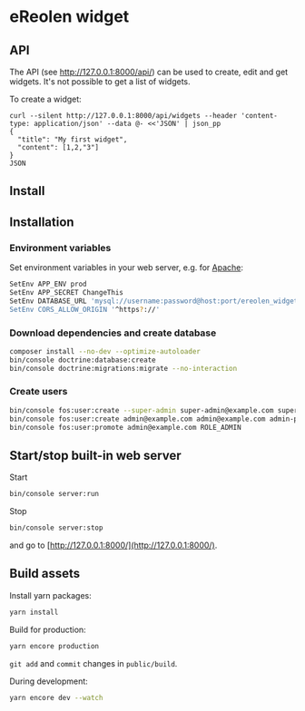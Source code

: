 # eReolen widget

## API

The API (see http://127.0.0.1:8000/api/) can be used to create, edit
and get widgets. It's not possible to get a list of widgets.

To create a widget:

```
curl --silent http://127.0.0.1:8000/api/widgets --header 'content-type: application/json' --data @- <<'JSON' | json_pp
{
  "title": "My first widget",
  "content": [1,2,"3"]
}
JSON
```

## Install

## Installation

### Environment variables

Set environment variables in your web server, e.g. for [Apache](https://httpd.apache.org/docs/2.4/mod/mod_env.html#setenv):

```sh
SetEnv APP_ENV prod
SetEnv APP_SECRET ChangeThis
SetEnv DATABASE_URL 'mysql://username:password@host:port/ereolen_widget
SetEnv CORS_ALLOW_ORIGIN '^https?://'
```

### Download dependencies and create database

```sh
composer install --no-dev --optimize-autoloader
bin/console doctrine:database:create
bin/console doctrine:migrations:migrate --no-interaction
```

### Create users

```sh
bin/console fos:user:create --super-admin super-admin@example.com super-admin@example.com super-admin-password
bin/console fos:user:create admin@example.com admin@example.com admin-password
bin/console fos:user:promote admin@example.com ROLE_ADMIN
```

## Start/stop built-in web server

Start

```sh
bin/console server:run
```

Stop

```sh
bin/console server:stop
```

and go to [http://127.0.0.1:8000/](http://127.0.0.1:8000/).

## Build assets

Install yarn packages:

```sh
yarn install
```

Build for production:

```sh
yarn encore production
```

`git add` and `commit` changes in `public/build`.

During development:

```sh
yarn encore dev --watch
```
